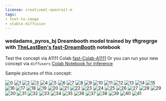 ```yaml
---
license: creativeml-openrail-m
tags:
- text-to-image
- stable-diffusion
---
```

### wedadams_pyros_bj Dreambooth model trained by tftgregrge with [TheLastBen's fast-DreamBooth](https://colab.research.google.com/github/TheLastBen/fast-stable-diffusion/blob/main/fast-DreamBooth.ipynb) notebook


Test the concept via A1111 Colab [fast-Colab-A1111](https://colab.research.google.com/github/TheLastBen/fast-stable-diffusion/blob/main/fast_stable_diffusion_AUTOMATIC1111.ipynb)
Or you can run your new concept via `diffusers` [Colab Notebook for Inference](https://colab.research.google.com/github/huggingface/notebooks/blob/main/diffusers/sd_dreambooth_inference.ipynb)

Sample pictures of this concept:










































![0](https://huggingface.co/tftgregrge/wedadams-pyros-bj/resolve/main/sample_images/wedadams_(24).jpg)
    ![1](https://huggingface.co/tftgregrge/wedadams-pyros-bj/resolve/main/sample_images/wedadams_(13).jpg)
    ![2](https://huggingface.co/tftgregrge/wedadams-pyros-bj/resolve/main/sample_images/wedadams_(4).jpg)
    ![3](https://huggingface.co/tftgregrge/wedadams-pyros-bj/resolve/main/sample_images/wedadams_(39).jpg)
    ![4](https://huggingface.co/tftgregrge/wedadams-pyros-bj/resolve/main/sample_images/wedadams_(34).jpg)
    ![5](https://huggingface.co/tftgregrge/wedadams-pyros-bj/resolve/main/sample_images/wedadams_(42).jpg)
    ![6](https://huggingface.co/tftgregrge/wedadams-pyros-bj/resolve/main/sample_images/wedadams_(10).jpg)
    ![7](https://huggingface.co/tftgregrge/wedadams-pyros-bj/resolve/main/sample_images/wedadams_(26).jpg)
    ![8](https://huggingface.co/tftgregrge/wedadams-pyros-bj/resolve/main/sample_images/wedadams_(23).jpg)
    ![9](https://huggingface.co/tftgregrge/wedadams-pyros-bj/resolve/main/sample_images/wedadams_(25).jpg)
    ![10](https://huggingface.co/tftgregrge/wedadams-pyros-bj/resolve/main/sample_images/wedadams_(30).jpg)
    ![11](https://huggingface.co/tftgregrge/wedadams-pyros-bj/resolve/main/sample_images/wedadams_(14).jpg)
    ![12](https://huggingface.co/tftgregrge/wedadams-pyros-bj/resolve/main/sample_images/wedadams_(40).jpg)
    ![13](https://huggingface.co/tftgregrge/wedadams-pyros-bj/resolve/main/sample_images/wedadams_(19).jpg)
    ![14](https://huggingface.co/tftgregrge/wedadams-pyros-bj/resolve/main/sample_images/wedadams_(11).jpg)
    ![15](https://huggingface.co/tftgregrge/wedadams-pyros-bj/resolve/main/sample_images/wedadams_(3).jpg)
    ![16](https://huggingface.co/tftgregrge/wedadams-pyros-bj/resolve/main/sample_images/wedadams_(9).jpg)
    ![17](https://huggingface.co/tftgregrge/wedadams-pyros-bj/resolve/main/sample_images/wedadams_(18).jpg)
    ![18](https://huggingface.co/tftgregrge/wedadams-pyros-bj/resolve/main/sample_images/wedadams_(38).jpg)
    ![19](https://huggingface.co/tftgregrge/wedadams-pyros-bj/resolve/main/sample_images/wedadams_(8).jpg)
    ![20](https://huggingface.co/tftgregrge/wedadams-pyros-bj/resolve/main/sample_images/wedadams_(32).jpg)
    ![21](https://huggingface.co/tftgregrge/wedadams-pyros-bj/resolve/main/sample_images/wedadams_(21).jpg)
    ![22](https://huggingface.co/tftgregrge/wedadams-pyros-bj/resolve/main/sample_images/wedadams_(33).jpg)
    ![23](https://huggingface.co/tftgregrge/wedadams-pyros-bj/resolve/main/sample_images/wedadams_(35).jpg)
    ![24](https://huggingface.co/tftgregrge/wedadams-pyros-bj/resolve/main/sample_images/wedadams_(22).jpg)
    ![25](https://huggingface.co/tftgregrge/wedadams-pyros-bj/resolve/main/sample_images/wedadams_(29).jpg)
    ![26](https://huggingface.co/tftgregrge/wedadams-pyros-bj/resolve/main/sample_images/wedadams_(2).jpg)
    ![27](https://huggingface.co/tftgregrge/wedadams-pyros-bj/resolve/main/sample_images/wedadams_(1).jpg)
    ![28](https://huggingface.co/tftgregrge/wedadams-pyros-bj/resolve/main/sample_images/wedadams_(16).jpg)
    ![29](https://huggingface.co/tftgregrge/wedadams-pyros-bj/resolve/main/sample_images/wedadams_(17).jpg)
    ![30](https://huggingface.co/tftgregrge/wedadams-pyros-bj/resolve/main/sample_images/wedadams_(5).jpg)
    ![31](https://huggingface.co/tftgregrge/wedadams-pyros-bj/resolve/main/sample_images/wedadams_(41).jpg)
    ![32](https://huggingface.co/tftgregrge/wedadams-pyros-bj/resolve/main/sample_images/wedadams_(31).jpg)
    ![33](https://huggingface.co/tftgregrge/wedadams-pyros-bj/resolve/main/sample_images/wedadams_(27).jpg)
    ![34](https://huggingface.co/tftgregrge/wedadams-pyros-bj/resolve/main/sample_images/wedadams_(6).jpg)
    ![35](https://huggingface.co/tftgregrge/wedadams-pyros-bj/resolve/main/sample_images/wedadams_(7).jpg)
    ![36](https://huggingface.co/tftgregrge/wedadams-pyros-bj/resolve/main/sample_images/wedadams_(36).jpg)
    ![37](https://huggingface.co/tftgregrge/wedadams-pyros-bj/resolve/main/sample_images/wedadams_(37).jpg)
    ![38](https://huggingface.co/tftgregrge/wedadams-pyros-bj/resolve/main/sample_images/wedadams_(28).jpg)
    ![39](https://huggingface.co/tftgregrge/wedadams-pyros-bj/resolve/main/sample_images/wedadams_(12).jpg)
    ![40](https://huggingface.co/tftgregrge/wedadams-pyros-bj/resolve/main/sample_images/wedadams_(15).jpg)
    ![41](https://huggingface.co/tftgregrge/wedadams-pyros-bj/resolve/main/sample_images/wedadams_(20).jpg)
    
